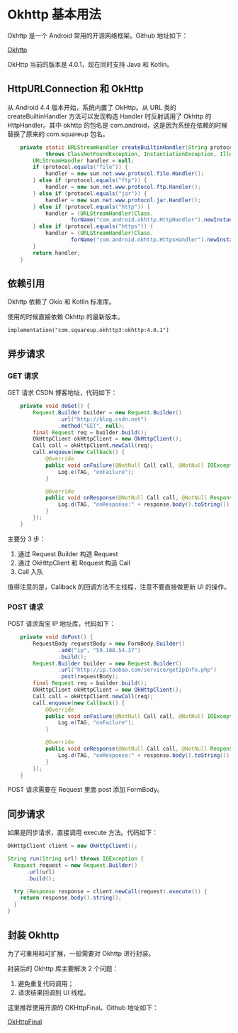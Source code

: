 # Okhttp 基本用法

Okhttp 是一个 Android 常用的开源网络框架。Github 地址如下：

[Okhttp](https://github.com/square/okhttp)

OkHttp 当前的版本是 4.0.1，现在同时支持 Java 和 Kotlin。

## HttpURLConnection 和 OkHttp

从 Android 4.4 版本开始，系统内置了 OkHttp。从 URL 类的 createBuiltinHandler 方法可以发现构造 Handler 时反射调用了 Okhttp 的 HttpHandler。其中 okhttp 的包名是 com.android，这是因为系统在依赖的时候替换了原来的 com.squareup 包名。

```java
    private static URLStreamHandler createBuiltinHandler(String protocol)
            throws ClassNotFoundException, InstantiationException, IllegalAccessException {
        URLStreamHandler handler = null;
        if (protocol.equals("file")) {
            handler = new sun.net.www.protocol.file.Handler();
        } else if (protocol.equals("ftp")) {
            handler = new sun.net.www.protocol.ftp.Handler();
        } else if (protocol.equals("jar")) {
            handler = new sun.net.www.protocol.jar.Handler();
        } else if (protocol.equals("http")) {
            handler = (URLStreamHandler)Class.
                    forName("com.android.okhttp.HttpHandler").newInstance();
        } else if (protocol.equals("https")) {
            handler = (URLStreamHandler)Class.
                    forName("com.android.okhttp.HttpsHandler").newInstance();
        }
        return handler;
    }
```

## 依赖引用

Okhttp 依赖了 Okio 和 Kotlin 标准库。

使用的时候直接依赖 Okhttp 的最新版本。

```
implementation("com.squareup.okhttp3:okhttp:4.0.1")
```

## 异步请求

### GET 请求

GET 请求 CSDN 博客地址，代码如下：

```java
    private void doGet() {
        Request.Builder builder = new Request.Builder()
                .url("http://blog.csdn.net")
                .method("GET", null);
        final Request req = builder.build();
        OkHttpClient okHttpClient = new OkHttpClient();
        Call call = okHttpClient.newCall(req);
        call.enqueue(new Callback() {
            @Override
            public void onFailure(@NotNull Call call, @NotNull IOException e) {
                Log.e(TAG, "onFailure");
            }

            @Override
            public void onResponse(@NotNull Call call, @NotNull Response response) throws IOException {
                Log.d(TAG, "onResponse:" + response.body().toString());
            }
        });
    }
```

主要分 3 步：

1. 通过 Request Builder 构造 Request
2. 通过 OkHttpClient 和 Request 构造 Call
3. Call 入队

值得注意的是，Callback 的回调方法不主线程，注意不要直接做更新 UI 的操作。

### POST 请求

POST 请求淘宝 IP 地址库，代码如下：

```java
    private void doPost() {
        RequestBody requestBody = new FormBody.Builder()
                .add("ip", "59.108.54.37")
                .build();
        Request.Builder builder = new Request.Builder()
                .url("http://ip.taobao.com/service/getIpInfo.php")
                .post(requestBody);
        final Request req = builder.build();
        OkHttpClient okHttpClient = new OkHttpClient();
        Call call = okHttpClient.newCall(req);
        call.enqueue(new Callback() {
            @Override
            public void onFailure(@NotNull Call call, @NotNull IOException e) {
                Log.e(TAG, "onFailure");
            }

            @Override
            public void onResponse(@NotNull Call call, @NotNull Response response) throws IOException {
                Log.d(TAG, "onResponse:" + response.body().toString());
            }
        });
    }
```

POST  请求需要在 Request 里面 post 添加 FormBody。

<!-- ### 上传文件

### 下载文件

### 上传 MultiPart 文件

### 超时与缓存

### 取消请求 -->

## 同步请求

如果是同步请求，直接调用 execute 方法。代码如下：

```java
OkHttpClient client = new OkHttpClient();

String run(String url) throws IOException {
  Request request = new Request.Builder()
      .url(url)
      .build();

  try (Response response = client.newCall(request).execute()) {
    return response.body().string();
  }
}
```

## 封装 Okhttp

为了可重用和可扩展，一般需要对 Okhttp 进行封装。

封装后的 Okhttp 库主要解决 2 个问题：

1. 避免重复代码调用；
2. 请求结果回调到 UI 线程。

这里推荐使用开源的 OKHttpFinal。Github 地址如下：

[OkHttpFinal](https://github.com/pengjianbo/OkhttpFinal)